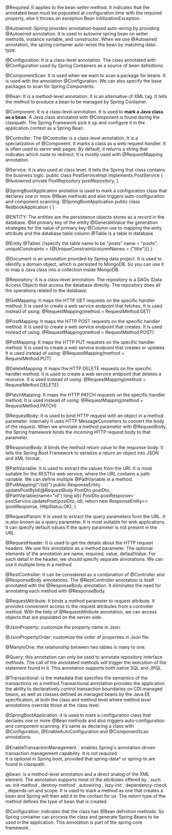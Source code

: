 @Required: It applies to the bean setter method. It indicates that the annotated bean must be populated at configuration time with the required property, 
else it throws an exception Bean InitilizationException.

@Autowired: Spring provides annotation-based auto-wiring by providing @Autowired annotation. It is used to autowire spring bean on setter methods, instance variable, and constructor. When we use @Autowired annotation, the spring container auto-wires the bean by matching data-type.

@Configuration: It is a class-level annotation. The class annotated with @Configuration used by Spring Containers as a source of bean definitions.

@ComponentScan: It is used when we want to scan a package for beans. It is used with the annotation @Configuration. We can also specify the base packages to scan for Spring Components.

@Bean: It is a method-level annotation. It is an alternative of XML <bean> tag. It tells the method to produce a bean to be managed by Spring Container.

@Component: It is a class-level annotation. It is used to **mark a Java class as a bean**. A Java class annotated with @Component is found during the classpath. 
The Spring Framework pick it up and configure it in the application context as a Spring Bean.

@Controller: The @Controller is a class-level annotation. It is a specialization of @Component. It marks a class as a web request handler. It is often used to serve web pages. By default, it returns a string that indicates which route to redirect. It is mostly used with @RequestMapping annotation.

@Service: It is also used at class level. It tells the Spring that class contains the business logic.
public class PostServiceImpl  implements PostService {
@Autowired
private PostRepository postRepository;
}

@SpringBootApplication anotation is used to mark a configuration class that declares one or more @Bean methods and also triggers auto-configuration and component scanning.
@SpringBootApplication
public class RedbookApplication {
}

@ENTITY: The entities are the persistence objects stores as a record in the database.
@Id primary key of the entity
@GenerateValue the generation strategies for the value of primary key
@Column use to mapping the enity attribute and the database table column
@Table is a table in database

@Entity
@Table(
//specify the table name to be "posts"
name = "posts",
uniqueConstraints = {@UniqueConstraint(columnNames = {"title"})}
)

@Document is an annotation provided by Spring data project. 
It is used to identify a domain object, which is persisted to MongoDB. So you can use it to map a Java class into a collection inside MongoDB.

@Repository: It is a class-level annotation. The repository is a DAOs (Data Access Object) that access the database directly. 
The repository does all the operations related to the database.

@GetMapping: It maps the HTTP GET requests on the specific handler method. It is used to create a web service endpoint that fetches.
It is used instead of using: @RequestMapping(method = RequestMethod.GET)

@PostMapping: It maps the HTTP POST requests on the specific handler method. It is used to create a web service endpoint that creates.
It is used instead of using: @RequestMapping(method = RequestMethod.POST)

@PutMapping: It maps the HTTP PUT requests on the specific handler method. It is used to create a web service endpoint that creates or updates.
It is used instead of using: @RequestMapping(method = RequestMethod.PUT)

@DeleteMapping: It maps the HTTP DELETE requests on the specific handler method. It is used to create a web service endpoint that deletes a resource. 
It is used instead of using: @RequestMapping(method = RequestMethod.DELETE)

@PatchMapping: It maps the HTTP PATCH requests on the specific handler method. It is used instead of using: @RequestMapping(method = RequestMethod.PATCH)

@RequestBody: It is used to bind HTTP request with an object in a method parameter. Internally it uses HTTP MessageConverters to convert the body of the request. 
When we annotate a method parameter with @RequestBody, the Spring framework binds the incoming HTTP request body to that parameter.

@ResponseBody: It binds the method return value to the response body. It tells the Spring Boot Framework to serialize a return an object into JSON and XML format.

@PathVariable: It is used to extract the values from the URI. It is most suitable for the RESTful web service, where the URL contains a path variable. 
We can define multiple @PathVariable in a method.
@PutMapping("/{id}")
public ResponseEntity<PostDto> updatePostById(@RequestBody PostDto postDto, @PathVariable(name="id") long id){
PostDto postResponse= postService.updatePost(postDto, id);
return new ResponseEntity<>(postResponse, HttpStatus.OK);
}

@RequestParam: It is used to extract the query parameters form the URL. It is also known as a query parameter. It is most suitable for web applications. 
It can specify default values if the query parameter is not present in the URL.

@RequestHeader: It is used to get the details about the HTTP request headers. We use this annotation as a method parameter. 
The optional elements of the annotation are name, required, value, defaultValue. For each detail in the header, we should specify separate annotations. 
We can use it multiple time in a method

@RestController: It can be considered as a combination of @Controller and @ResponseBody annotations. 
The @RestController annotation is itself annotated with the @ResponseBody annotation. It eliminates the need for annotating each method with @ResponseBody.

@RequestAttribute: It binds a method parameter to request attribute. It provides convenient access to the request attributes from a controller method. 
With the help of @RequestAttribute annotation, we can access objects that are populated on the server-side.

@JsonProperty: customize the property name in Json.

@JsonPropertyOrder: customize the order of properties in Json file.

@ManytoOne: the relationship between two tables is many to one.

@Query: this annotation can only be used to annotate repository interface methods. The call of the annotated methods will trigger the execution of
the statement found in it. This annotation supports both native SQL and JPQL.

@Transactional: is the metadata that specifies the semantics of the transactions on a method.Transactional annotation provides the application the ability
to declaratively control transaction boundaries on CDI managed beans, as well as classes defined as managed beans by the Java EE specification, at both the 
class and method level where method level annotations override those at the class level.

@SpringBootApplication: it is used to mark a configuration class that declares one or more @Bean methods and also triggers auto-configuration and 
component scanning. It’s same as declaring a class with @Configuration, @EnableAutoConfiguration and @ComponentScan annotations.

@EnableTransactionManagement：enables Spring's annotation-driven transaction management capability. It is not required.  
It is optional in Spring boot, provided that spring-data* or spring-tx are found in classpath.

@bean:  is a method-level annotation and a direct analog of the XML <bean/> element. The annotation supports most of the attributes offered by <bean/>, 
such as: init-method , destroy-method , autowiring , lazy-init , dependency-check , depends-on and scope.
It is used to mark a method as one that creates a bean and Spring will then add it to the context for us. The return type of the method defines the type of bean that is created.

@Configuration: indicates that the class has @Bean definition methods. So Spring container can process the class and generate 
Spring Beans to be used in the application. This annotation is part of the spring core framework.

